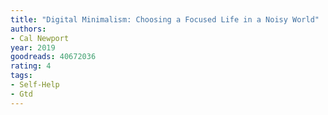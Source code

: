 ```yaml
---
title: "Digital Minimalism: Choosing a Focused Life in a Noisy World"
authors:
- Cal Newport
year: 2019
goodreads: 40672036
rating: 4
tags:
- Self-Help
- Gtd
---
```

